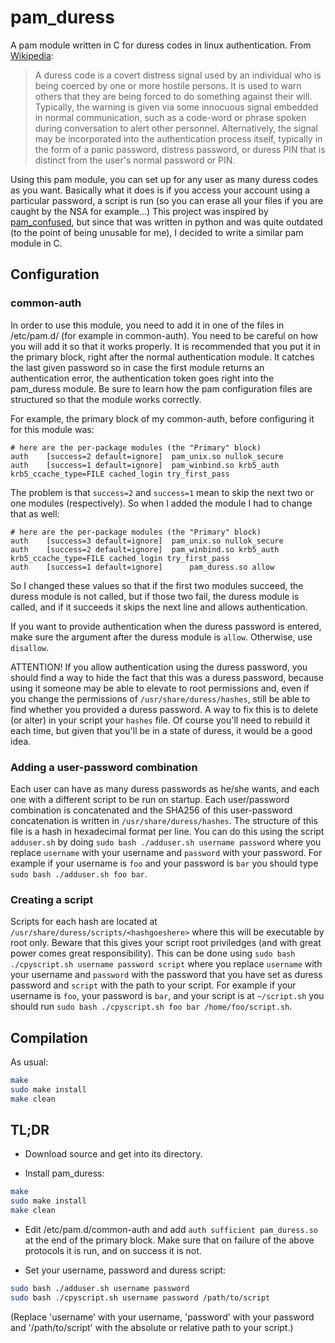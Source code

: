 # pam\_duress
A pam module written in C for duress codes in linux authentication.
From [Wikipedia](http://en.wikipedia.org/wiki/Duress_code):

>A duress code is a covert distress signal used by an individual who is being coerced by one or more hostile persons. It is used to warn others that they are being forced to do something against their will. Typically, the warning is given via some innocuous signal embedded in normal communication, such as a code-word or phrase spoken during conversation to alert other personnel. Alternatively, the signal may be incorporated into the authentication process itself, typically in the form of a panic password, distress password, or duress PIN that is distinct from the user's normal password or PIN.

Using this pam module, you can set up for any user as many duress codes as you want.
Basically what it does is if you access your account using a particular password, a script is run (so you can erase all your files if you are caught by the NSA for example...)
This project was inspired by [pam\_confused](https://code.google.com/p/confused/), but since that was written in python and was quite outdated (to the point of being unusable for me), I decided to write a similar pam module in C.

## Configuration

### common-auth
In order to use this module, you need to add it in one of the files in /etc/pam.d/ (for example in common-auth). You need to be careful on how you will add it so that it works properly. It is recommended that you put it in the primary block, right after the normal authentication module. It catches the last given password so in case the first module returns an authentication error, the authentication token goes right into the pam\_duress module.
Be sure to learn how the pam configuration files are structured so that the module works correctly.

For example, the primary block of my common-auth, before configuring it for this module was:

```
# here are the per-package modules (the "Primary" block)
auth	[success=2 default=ignore]	pam_unix.so nullok_secure
auth	[success=1 default=ignore]	pam_winbind.so krb5_auth krb5_ccache_type=FILE cached_login try_first_pass
```

The problem is that `success=2` and `success=1` mean to skip the next two or one modules (respectively). So when I added the module I had to change that as well:

```
# here are the per-package modules (the "Primary" block)
auth	[success=3 default=ignore]	pam_unix.so nullok_secure
auth	[success=2 default=ignore]	pam_winbind.so krb5_auth krb5_ccache_type=FILE cached_login try_first_pass
auth    [success=1 default=ignore]      pam_duress.so allow

```

So I changed these values so that if the first two modules succeed, the duress module is not called, but if those two fail, the duress module is called, and if it succeeds it skips the next line and allows authentication.

If you want to provide authentication when the duress password is entered, make sure the argument after the duress module is `allow`. Otherwise, use `disallow`.

ATTENTION! If you allow authentication using the duress password, you should find a way to hide the fact that this was a duress password, because using it someone may be able to elevate to root permissions and, even if you change the permissions of `/usr/share/duress/hashes`, still be able to find whether you provided a duress password. A way to fix this is to delete (or alter) in your script your `hashes` file. Of course you'll need to rebuild it each time, but given that you'll be in a state of duress, it would be a good idea.

### Adding a user-password combination

Each user can have as many duress passwords as he/she wants, and each one with a different script to be run on startup. Each user/password combination is concatenated and the SHA256 of this user-password concatenation is written in `/usr/share/duress/hashes`. The structure of this file is a hash in hexadecimal format per line. You can do this using the script `adduser.sh` by doing `sudo bash ./adduser.sh username password` where you replace `username` with your username and `password` with your password. For example if your username is `foo` and your password is `bar` you should type `sudo bash ./adduser.sh foo bar`.

### Creating a script

Scripts for each hash are located at `/usr/share/duress/scripts/<hashgoeshere>` where this will be executable by root only. Beware that this gives your script root priviledges (and with great power comes great responsibility). This can be done using `sudo bash ./cpyscript.sh username password script` where you replace `username` with your username and `password` with the password that you have set as duress password and `script` with the path to your script. For example if your username is `foo`, your password is `bar`, and your script is at `~/script.sh` you should run `sudo bash ./cpyscript.sh foo bar /home/foo/script.sh`.

## Compilation

As usual:
```bash
make
sudo make install
make clean
```

## TL;DR

* Download source and get into its directory.

* Install pam\_duress:
```bash
make
sudo make install
make clean
```

* Edit /etc/pam.d/common-auth and add `auth sufficient pam_duress.so` at the end of the primary block. Make sure that on failure of the above protocols it is run, and on success it is not.

* Set your username, password and duress script:
```bash
sudo bash ./adduser.sh username password
sudo bash ./cpyscript.sh username password /path/to/script
```
(Replace 'username' with your username, 'password' with your password and '/path/to/script' with the absolute or relative path to your script.)
